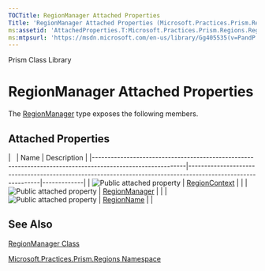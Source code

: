 ```yaml
---
TOCTitle: RegionManager Attached Properties
Title: 'RegionManager Attached Properties (Microsoft.Practices.Prism.Regions)'
ms:assetid: 'AttachedProperties.T:Microsoft.Practices.Prism.Regions.RegionManager'
ms:mtpsurl: 'https://msdn.microsoft.com/en-us/library/Gg405535(v=PandP.50)'
---
```


Prism Class Library

RegionManager Attached Properties
=================================


The [RegionManager](https://msdn.microsoft.com/t:microsoft.practices.prism.regions.regionmanager) type exposes the following members.

Attached Properties
-------------------

<span id="attachedPropertyTableToggle"></span>
|                                                                                                           | Name                                                                                                        | Description |
|-----------------------------------------------------------------------------------------------------------|-------------------------------------------------------------------------------------------------------------|-------------|
| ![](https://msdn.microsoft.com/en-us/Gg405535.pubproperty(en-us,PandP.50).gif "Public attached property") | [RegionContext](https://msdn.microsoft.com/p:microsoft.practices.prism.regions.regionmanager.regioncontext) |             |
| ![](https://msdn.microsoft.com/en-us/Gg405535.pubproperty(en-us,PandP.50).gif "Public attached property") | [RegionManager](https://msdn.microsoft.com/p:microsoft.practices.prism.regions.regionmanager.regionmanager) |             |
| ![](https://msdn.microsoft.com/en-us/Gg405535.pubproperty(en-us,PandP.50).gif "Public attached property") | [RegionName](https://msdn.microsoft.com/p:microsoft.practices.prism.regions.regionmanager.regionname)       |             |

See Also
--------

<span id="seeAlsoToggle"></span>
[RegionManager Class](https://msdn.microsoft.com/t:microsoft.practices.prism.regions.regionmanager)

[Microsoft.Practices.Prism.Regions Namespace](https://msdn.microsoft.com/n:microsoft.practices.prism.regions)
